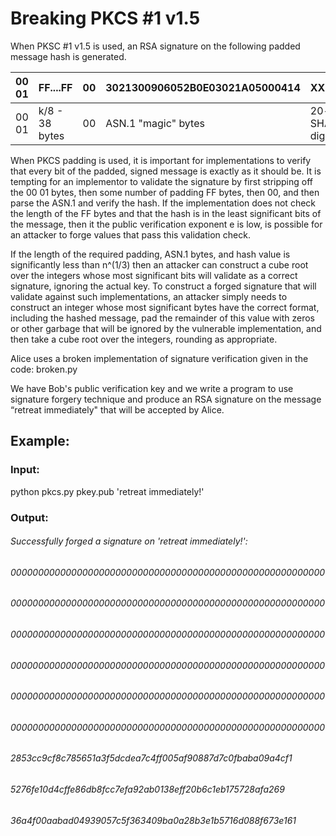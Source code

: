 # Breaking PKCS #1 v1.5

When PKSC #1 v1.5 is used, an RSA signature on the following padded message hash is generated. 

 00  01  |   FF....FF  |   00 | 3021300906052B0E03021A05000414     |    XX....XX 
 ------- | ----------- |  ---- |------- |------- 
 00 01 | k/8 - 38 bytes   |   00   | ASN.1 "magic" bytes   |    20-byte SHA-1 digest |


When PKCS padding is used, it is important for implementations to verify that every bit of the padded, signed message is exactly as it should be. It is tempting for an implementor to validate the signature by first stripping off the 00 01 bytes, then some number of padding FF bytes, then 00, and then parse the ASN.1 and verify the hash. If the implementation does not check the length of the FF bytes and that the hash is in the least significant bits of the message, then it the public verification exponent e is low, is possible for an attacker to forge values that pass this validation check.

If the length of the required padding, ASN.1 bytes, and hash value is significantly less than n^(1/3) then an attacker can construct a cube root over the integers whose most significant bits will validate as a correct signature, ignoring the actual key. To construct a forged signature that will validate against such implementations, an attacker simply needs to construct an integer whose most significant bytes have the correct format, including the hashed message, pad the remainder of this value with zeros or other garbage that will be ignored by the vulnerable implementation, and then take a cube root over the integers, rounding as appropriate.

Alice uses a broken implementation of signature verification given in the code: broken.py

We have Bob's public verification key and we write a program to use signature forgery technique and produce an RSA signature on the message “retreat immediately" that will be accepted by Alice.

## Example:
### Input:
python pkcs.py pkey.pub 'retreat immediately!'

### Output:
###### Successfully forged a signature on 'retreat immediately!':
###### 000000000000000000000000000000000000000000000000000000000
###### 000000000000000000000000000000000000000000000000000000000
###### 000000000000000000000000000000000000000000000000000000000
###### 000000000000000000000000000000000000000000000000000000000
###### 000000000000000000000000000000000000000000000000000000000
###### 000000000000000000000000000000000000000000000000000000000
###### 2853cc9cf8c785651a3f5dcdea7c4ff005af90887d7c0fbaba09a4cf1
###### 5276fe10d4cffe86db8fcc7efa92ab0138eff20b6c1eb175728afa269
###### 36a4f00aabad04939057c5f363409ba0a28b3e1b5716d088f673e161
